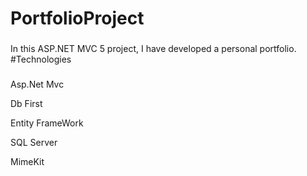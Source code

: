 # PortfolioProject
### 
In this ASP.NET MVC 5 project, I have developed a personal portfolio.
#Technologies
###
Asp.Net Mvc

Db First

Entity FrameWork

SQL Server

MimeKit
